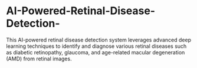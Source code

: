 # AI-Powered-Retinal-Disease-Detection-
This AI-powered retinal disease detection system leverages advanced deep learning techniques to identify and diagnose various retinal diseases such as diabetic retinopathy, glaucoma, and age-related macular degeneration (AMD) from retinal images. 
